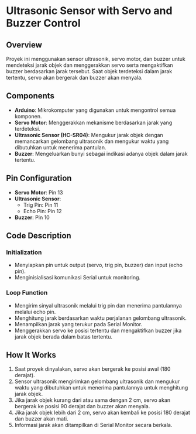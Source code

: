 # Ultrasonic Sensor with Servo and Buzzer Control

## Overview
Proyek ini menggunakan sensor ultrasonik, servo motor, dan buzzer untuk mendeteksi jarak objek dan menggerakkan servo serta mengaktifkan buzzer berdasarkan jarak tersebut. Saat objek terdeteksi dalam jarak tertentu, servo akan bergerak dan buzzer akan menyala.

## Components
- **Arduino**: Mikrokomputer yang digunakan untuk mengontrol semua komponen.
- **Servo Motor**: Menggerakkan mekanisme berdasarkan jarak yang terdeteksi.
- **Ultrasonic Sensor (HC-SR04)**: Mengukur jarak objek dengan memancarkan gelombang ultrasonik dan mengukur waktu yang dibutuhkan untuk menerima pantulan.
- **Buzzer**: Mengeluarkan bunyi sebagai indikasi adanya objek dalam jarak tertentu.

## Pin Configuration
- **Servo Motor**: Pin 13
- **Ultrasonic Sensor**:
  - Trig Pin: Pin 11
  - Echo Pin: Pin 12
- **Buzzer**: Pin 10

## Code Description

### Initialization
- Menyiapkan pin untuk output (servo, trig pin, buzzer) dan input (echo pin).
- Menginisialisasi komunikasi Serial untuk monitoring.

### Loop Function
- Mengirim sinyal ultrasonik melalui trig pin dan menerima pantulannya melalui echo pin.
- Menghitung jarak berdasarkan waktu perjalanan gelombang ultrasonik.
- Menampilkan jarak yang terukur pada Serial Monitor.
- Menggerakkan servo ke posisi tertentu dan mengaktifkan buzzer jika jarak objek berada dalam batas tertentu.

## How It Works

1. Saat proyek dinyalakan, servo akan bergerak ke posisi awal (180 derajat).
2. Sensor ultrasonik mengirimkan gelombang ultrasonik dan mengukur waktu yang dibutuhkan untuk menerima pantulannya untuk menghitung jarak objek.
3. Jika jarak objek kurang dari atau sama dengan 2 cm, servo akan bergerak ke posisi 90 derajat dan buzzer akan menyala.
4. Jika jarak objek lebih dari 2 cm, servo akan kembali ke posisi 180 derajat dan buzzer akan mati.
5. Informasi jarak akan ditampilkan di Serial Monitor secara berkala.
